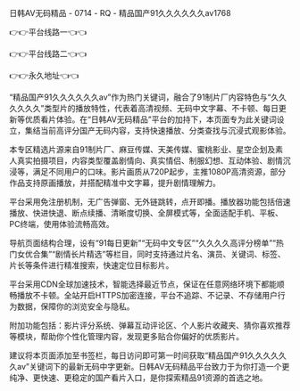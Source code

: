 日韩AV无码精品 - 0714 - RQ - 精品国产91久久久久久久av1768

👉👉平台线路一👈👈

👉👉平台线路二👈👈

👉👉永久地址👈👈

“精品国产91久久久久久久av”作为热门关键词，融合了91制片厂内容特色与“久久久久久久”类型片的播放特性，代表着高清视频、无码中文字幕、不卡顿、每日更新等优质看片体验。在“日韩AV无码精品”平台的加持下，本页面专为此关键词设立，集结当前高评分国产无码内容，支持快速播放、分类查找与沉浸式观影体验。

本专区精选片源来自91制片厂、麻豆传媒、天美传媒、蜜桃影业、星空企划及素人真实拍摄项目，内容类型覆盖剧情向、真实情侣、制服幻想、互动体验、剧情沉浸等，满足不同用户的口味。影片画质从720P起步，主推1080P高清资源，部分作品支持原画播放，并搭配精准中文字幕，提升剧情理解力。

平台采用免注册机制，无广告弹窗、无外链跳转，点开即播。播放器功能包括倍速播放、快进快退、断点续播、清晰度切换、全屏模式等，全面适配手机、平板、PC终端，使用体验流畅高效。

导航页面结构合理，设有“91每日更新”“无码中文专区”“久久久久高评分榜单”“热门女优合集”“剧情长片精选”等栏目，同时支持通过片名、演员、关键词、标签、片长等条件进行精准搜索，快速定位目标影片。

平台采用CDN全球加速技术，智能选择最近节点，保证在任意网络环境下都能顺畅播放不卡顿。全站开启HTTPS加密连接，平台不追踪、不记录、不存储用户行为数据，保障你的浏览安全与隐私。

附加功能包括：影片评分系统、弹幕互动评论区、个人影片收藏夹、猜你喜欢推荐等模块，帮助你个性化管理内容，发现更多贴合你偏好的优质影片。

建议将本页面添加至书签栏，每日访问即可第一时间获取“精品国产91久久久久久久av”关键词下的最新无码中字更新。日韩AV无码精品平台致力于为你打造一个更纯净、更快速、更稳定的国产看片入口，是你探索精品91资源的首选之地。

